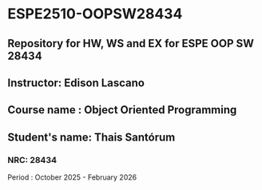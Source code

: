 # ESPE2510-OOPSW28434

## Repository for HW, WS and EX for ESPE OOP SW 28434

## Instructor: Edison Lascano

## Course name : Object Oriented Programming

## Student's name: Thais Santórum

### NRC: 28434

Period : October 2025 - February 2026



